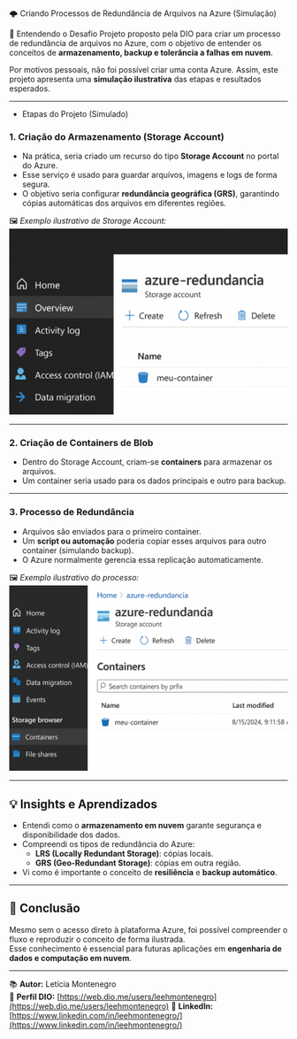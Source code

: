  🌩️ Criando Processos de Redundância de Arquivos na Azure (Simulação)

 🧠 Entendendo o Desafio
Projeto proposto pela DIO para criar um processo de redundância de arquivos no Azure, com o objetivo de entender os conceitos de **armazenamento, backup e tolerância a falhas em nuvem**.

Por motivos pessoais, não foi possível criar uma conta Azure. Assim, este projeto apresenta uma **simulação ilustrativa** das etapas e resultados esperados.

---
* Etapas do Projeto (Simulado)

### 1. Criação do Armazenamento (Storage Account)
- Na prática, seria criado um recurso do tipo **Storage Account** no portal do Azure.
- Esse serviço é usado para guardar arquivos, imagens e logs de forma segura.
- O objetivo seria configurar **redundância geográfica (GRS)**, garantindo cópias automáticas dos arquivos em diferentes regiões.

🖼️ *Exemplo ilustrativo de Storage Account:*
![Exemplo Storage Account](storage_account.png)

---

### 2. Criação de Containers de Blob
- Dentro do Storage Account, criam-se **containers** para armazenar os arquivos.
- Um container seria usado para os dados principais e outro para backup.


---

### 3. Processo de Redundância
- Arquivos são enviados para o primeiro container.
- Um **script ou automação** poderia copiar esses arquivos para outro container (simulando backup).
- O Azure normalmente gerencia essa replicação automaticamente.

🖼️ *Exemplo ilustrativo do processo:*
![Fluxo de Redundância](Azure_redundancia.png)

---

## 💡 Insights e Aprendizados

- Entendi como o **armazenamento em nuvem** garante segurança e disponibilidade dos dados.
- Compreendi os tipos de redundância do Azure:
  - **LRS (Locally Redundant Storage)**: cópias locais.
  - **GRS (Geo-Redundant Storage)**: cópias em outra região.
- Vi como é importante o conceito de **resiliência** e **backup automático**.

---

## 🧾 Conclusão

Mesmo sem o acesso direto à plataforma Azure, foi possível compreender o fluxo e reproduzir o conceito de forma ilustrada.  
Esse conhecimento é essencial para futuras aplicações em **engenharia de dados e computação em nuvem**.

---

📚 **Autor:** Letícia Montenegro  
🔗 **Perfil DIO:** [https://web.dio.me/users/leehmontenegro](https://web.dio.me/users/leehmontenegro)
🔗 **LinkedIn:** [https://www.linkedin.com/in/leehmontenegro/](https://www.linkedin.com/in/leehmontenegro/)
